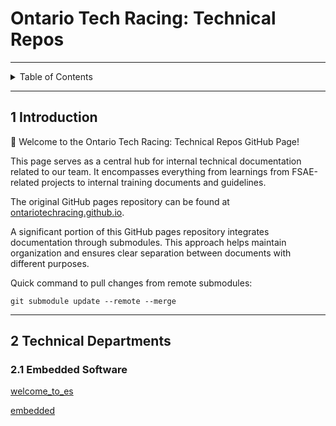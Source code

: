 # Ontario Tech Racing: Technical Repos

---

<details markdown="1">
  <summary>Table of Contents</summary>

- [1 Introduction](#1-introduction)
- [2 Technical Departments](#2-technical-departments)
    - [2.1 Embedded Software](#21-embedded-software)

</details>

---

## 1 Introduction

👋 Welcome to the Ontario Tech Racing: Technical Repos GitHub Page!

This page serves as a central hub for internal technical documentation related
to our team. It encompasses everything from learnings from FSAE-related projects
to internal training documents and guidelines.

The original GitHub pages repository can be found
at [ontariotechracing.github.io](https://github.com/OntarioTechRacing/ontariotechracing.github.io).

A significant portion of this GitHub pages repository integrates documentation
through submodules. This approach helps maintain organization and ensures clear
separation between documents with different purposes.

Quick command to pull changes from remote submodules:

```shell
git submodule update --remote --merge
```

---

## 2 Technical Departments

### 2.1 Embedded Software

[welcome_to_es](welcome_to_es)

[embedded](embedded)
